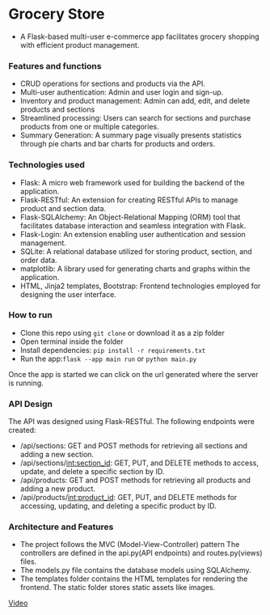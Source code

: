 # Grocery Store
- A Flask-based multi-user e-commerce app facilitates grocery shopping with efficient product management.

### Features and functions
- CRUD operations for sections and products via the API.
- Multi-user authentication: Admin and user login and sign-up.
- Inventory and product management: Admin can add, edit, and delete products and sections
- Streamlined processing: Users can search for sections and purchase products from one or multiple categories.
- Summary Generation: A summary page visually presents statistics through pie charts and bar charts for products and orders.


### Technologies used
- Flask: A micro web framework used for building the backend of the application.
- Flask-RESTful: An extension for creating RESTful APIs to manage product and section data.
- Flask-SQLAlchemy: An Object-Relational Mapping (ORM) tool that facilitates database interaction and seamless integration with Flask.
- Flask-Login: An extension enabling user authentication and session management.
- SQLite: A relational database utilized for storing product, section, and order data.
- matplotlib: A library used for generating charts and graphs within the application.
- HTML, Jinja2 templates, Bootstrap: Frontend technologies employed for designing the user interface.

### How to run
- Clone this repo using `git clone` or download it as a zip folder
- Open terminal inside the folder
- Install dependencies: ` pip install -r requirements.txt `
- Run the app:`flask --app main run` or `python main.py`

Once the app is started we can click on the url generated where the server is running.

### API Design 
The API was designed using Flask-RESTful. The following endpoints were created: 
- /api/sections: GET and POST methods for retrieving all sections and adding a new section. 
- /api/sections/<int:section_id>: GET, PUT, and DELETE methods to access, update, and delete a 
specific section by ID. 
- /api/products: GET and POST methods for retrieving all products and adding a new product. 
- /api/products/<int:product_id>: GET, PUT, and DELETE methods for accessing, updating, and 
deleting a specific product by ID. 

### Architecture and Features 
- The project follows the MVC (Model-View-Controller) pattern The controllers are defined in the api.py(API endpoints) and routes.py(views) files. 
- The models.py file contains the database models using SQLAlchemy. 
- The templates folder contains the HTML templates for rendering the frontend. The static folder stores static assets like images.

[Video](https://drive.google.com/file/d/1tLJYG6vYCNv_mYgZYcgIWO-v0TX1NG3p/view?usp=sharing)
